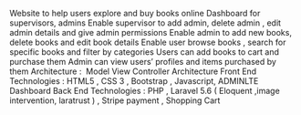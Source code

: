 ​Website to help users explore and buy books online
Dashboard for supervisors, admins
Enable supervisor to add admin, delete admin , edit admin details and give admin permissions
Enable admin to add new books, delete books and edit book details
Enable user browse books , search for specific books and filter by categories
Users can add books to cart and purchase them
Admin can view users’ profiles and items purchased by them
Architecture : ​ Model View Controller Architecture
Front End Technologies : ​HTML5 , CSS 3 , Bootstrap , Javascript, ADMINLTE Dashboard
Back End Technologies ​: PHP , Laravel 5.6 ( ​Eloquent ,image intervention, laratrust ) , Stripe payment , Shopping Cart
